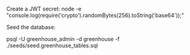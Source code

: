 Create a JWT secret:
node -e "console.log(require('crypto').randomBytes(256).toString('base64'));"

Seed the database:

psql -U greenhouse_admin -d greenhouse -f ./seeds/seed.greenhouse_tables.sql